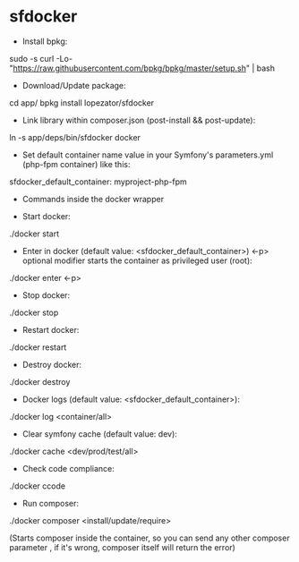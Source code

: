 # sfdocker

* Install bpkg:

sudo -s
curl -Lo- "https://raw.githubusercontent.com/bpkg/bpkg/master/setup.sh" | bash

* Download/Update package:

cd app/
bpkg install lopezator/sfdocker

* Link library within composer.json (post-install && post-update):

ln -s app/deps/bin/sfdocker docker

* Set  default container name value in your Symfony's parameters.yml (php-fpm container) like this:

sfdocker_default_container: myproject-php-fpm

* Commands inside the docker wrapper

* Start docker:

./docker start

* Enter in docker (default value: <sfdocker_default_container>)
<-p> optional modifier starts the container as privileged user (root):

./docker enter <container> <-p>

* Stop docker:

./docker stop

* Restart docker:

./docker restart

* Destroy docker:

./docker destroy

* Docker logs (default value: <sfdocker_default_container>):

./docker log <container/all>

* Clear symfony cache (default value: dev):

./docker cache <dev/prod/test/all>

* Check code compliance:

./docker ccode

* Run composer:

./docker composer <install/update/require>

(Starts composer inside the container, so you can send any other composer parameter 
, if it's wrong, composer itself will return the error)